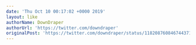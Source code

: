 ```yaml
---
date: 'Thu Oct 10 00:17:02 +0000 2019'
layout: like
authorName: DownDraper
authorUrl: 'https://twitter.com/downdraper'
originalPost: 'https://twitter.com/downdraper/status/1182087608467443714'
---
```

